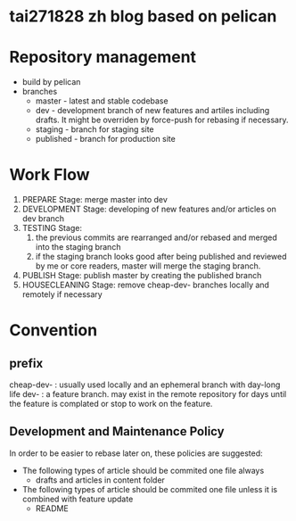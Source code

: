 # tai271828 zh blog based on pelican
# Repository management
- build by pelican
- branches
  - master - latest and stable codebase
  - dev - development branch of new features and artiles including drafts. It might be overriden by force-push for rebasing if necessary.
  - staging - branch for staging site
  - published - branch for production site


# Work Flow
1. PREPARE Stage: merge master into dev
1. DEVELOPMENT Stage: developing of new features and/or articles on dev branch
1. TESTING Stage:
    1. the previous commits are rearranged and/or rebased and merged into the staging branch
    1. if the staging branch looks good after being published and reviewed by me or core readers, master will merge the staging branch.
1. PUBLISH Stage: publish master by creating the published branch
1. HOUSECLEANING Stage: remove cheap-dev- branches locally and remotely if necessary


# Convention
## prefix
cheap-dev- : usually used locally and an ephemeral branch with day-long life
dev- : a feature branch. may exist in the remote repository for days until the feature is complated or stop to work on the feature.


## Development and Maintenance Policy
In order to be easier to rebase later on, these policies are suggested:

- The following types of article should be commited one file always
    - drafts and articles in content folder
- The following types of article should be commited one file unless it is combined with feature update
    - README
